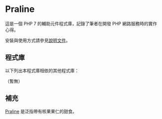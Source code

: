 Praline
=======

這是一個 PHP 7 的輔助元件程式庫，記錄了筆者在開發 PHP 網路服務時的實作心得。

安裝與使用方式請參見[說明文件](doc/README.md)。

程式庫
------

以下列出本程式庫相依的其他程式庫：

（暫無）


補充
----

[Praline](https://en.wikipedia.org/wiki/Praline) 是泛指帶有核果果仁的甜食。
